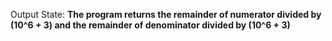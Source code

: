 Output State: **The program returns the remainder of numerator divided by (10^6 + 3) and the remainder of denominator divided by (10^6 + 3)**